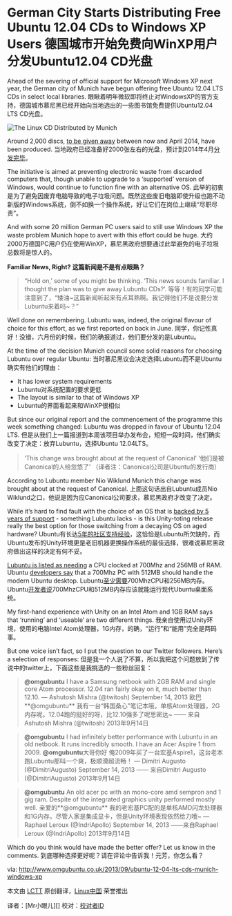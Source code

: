 German City Starts Distributing Free Ubuntu 12.04 CDs to Windows XP Users
德国城市开始免费向WinXP用户分发Ubuntu12.04 CD光盘
================================================================================
Ahead of the severing of official support for Microsoft Windows XP next year, the German city of Munich have begun offering free Ubuntu 12.04 LTS CDs in select local libraries.
眼瞅着明年微软即将终止对WindowsXP的官方支持，德国城市慕尼黑已经开始向当地选出的一些图书馆免费提供Ubuntu12.04 LTS CD光盘。

![The Linux CD Distributed by Munich](http://www.omgubuntu.co.uk/wp-content/uploads/2013/09/linuxcd-800_kl.jpg)

Around 2,000 discs, [to be given away](http://www.muenchen.de/rathaus/Stadtverwaltung/Direktorium/IT-Beauftragte/Aktuelles/linux_cd.html) between now and April 2014, have been produced.
当地政府已经准备好2000张左右的光盘，预计到2014年4月[分发完毕](http://www.muenchen.de/rathaus/Stadtverwaltung/Direktorium/IT-Beauftragte/Aktuelles/linux_cd.html)。

The initiative is aimed at preventing electronic waste from discarded computers that, though unable to upgrade to a ‘supported’ version of Windows, would continue to function fine with an alternative OS.
此举的初衷是为了避免因废弃电脑导致的电子垃圾问题。既然这些废旧电脑即使升级也跑不动新版的Windows系统，倒不如换一个操作系统，好让它们在岗位上继续“尽职尽责”。

And with some 20 million German PC users said to still use Windows XP the waste problem Munich hope to avert with this effort could be huge.
大约2000万德国PC用户仍在使用WinXP，慕尼黑政府想要通过此举避免的电子垃圾总数将是惊人的。

**Familiar News, Right?**
**这篇新闻是不是有点眼熟？**

> “Hold on,’ some of you might be thinking. ‘This news sounds familiar. I thought the plan was to give away Lubuntu CDs?’.
> 等等！有的同学可能注意到了，“矮油~这篇新闻听起来有点耳熟啊。我记得他们不是说要分发Lubuntu来着吗~？”

Well done on remembering. Lubuntu was, indeed, the original flavour of choice for this effort, as we first reported on back in June.
同学，你记性真好！没错，六月份的时候，我们的确报道过，他们要分发的是Lubuntu。

At the time of the decision Munich council some solid reasons for choosing Lubuntu over regular Ubuntu:
当时慕尼黑议会决定选择Lubuntu而不是Ubuntu确实有他们的理由：

- It has lower system requirements
- Lubuntu对系统配置的要求更低
- The layout is similar to that of Windows XP
- Lubuntu的界面看起来和WinXP很相似

But since our original report and the commencement of the programme this week something changed: Lubuntu was dropped in favour of Ubuntu 12.04 LTS.
但是从我们上一篇报道到本周该项目举办发布会，短短一段时间，他们确实改变了决定：放弃Lubuntu，选择Ubuntu 12.04LTS。

> ‘This change was brought about at the request of Canonical’
> ‘他们是被Canonical的人给忽悠了’
（译者注：Canonical公司是Ubuntu的发行商）

According to Lubuntu member Nio Wiklund Munich this change was brought about at the request of Canonical.
上面这句话出自Lubuntu成员Nio Wiklund之口，他说是因为应Canonical公司要求，慕尼黑政府才改变了决定。

While it’s hard to find fault with the choice of an OS that is [backed by 5 years of support](http://www.omgubuntu.co.uk/2011/10/ubuntu-12-04-lts-desktop-to-be-supported-for-five-years) - something Lubuntu lacks - is this Unity-toting release really the best option for those switching from a decaying OS on aged hardware?
Ubuntu有长达[5年的社区支持经验](http://www.omgubuntu.co.uk/2011/10/ubuntu-12-04-lts-desktop-to-be-supported-for-five-years)，这恰恰是Lubuntu所欠缺的，而Ubuntu发布的Unity环境更是老旧机器更换操作系统的最佳选择，很难说慕尼黑政府做出这样的决定有何不妥。

[Lubuntu is listed as needing](https://wiki.ubuntu.com/Lubuntu#System_Requirements) a CPU clocked at 700Mhz and 256MB of RAM. Ubuntu [developers say](https://help.ubuntu.com/community/Installation/SystemRequirements) that a 700Mhz PC with 512MB should handle the modern Ubuntu desktop.
Lubuntu[至少需要](https://wiki.ubuntu.com/Lubuntu#System_Requirements)700MhzCPU和256MB内存。Ubuntu[开发者说](https://help.ubuntu.com/community/Installation/SystemRequirements)700MhzCPU和512MB内存应该就能运行现代Ubuntu桌面系统。

My first-hand experience with Unity on an Intel Atom and 1GB RAM says that ‘running’ and ‘useable’ are two different things.
我亲自使用过Unity环境，使用的电脑Intel Atom处理器，1G内存，的确，“运行”和“能用”完全是两码事。

But one voice isn’t fact, so I put the question to our Twitter followers. Here’s a selection of responses:
但是我一个人说了不算，所以我把这个问题放到了传说中的twitter上，下面这些是我挑选的一些粉丝回复：

> **@omgubuntu** I have a Samsung netbook with 2GB RAM and single core Atom processor. 12.04 ran fairly okay on it, much better than 12.10.
> — Ashutosh Mishra (@twitosh) September 14, 2013
> 欧巴**@omgubuntu** 我有一台“韩国桑心”笔记本哦，单核Atom处理器，2G内存呢。12.04跑的挺好的呀，比12.10强多了呢思密达~
> —— 来自Ashutosh Mishra (@twitosh) 2013年9月14日


> **@omgubuntu** I had infinitely better performance with Lubuntu in an old netbook. It runs incredibly smooth. I have an Acer Aspire 1 from 2009.
> **@omgubuntu**大哥你好 俺2009年买了一台宏基Aspire1，这台老本跑Lubuntu那叫一个爽，极顺滑超流畅！
> — Dimitri Augusto (@DimitriAugusto) September 14, 2013
> —— 来自Dimitri Augusto (@DimitriAugusto) 2013年9月14日

> **@omgubuntu** An old acer pc with an mono-core amd sempron and 1 gig ram. Despite of the integrated graphics unity performed mostly well.
> 亲爱的**@omgubuntu** 我的老宏基PC配的是单核AMD闪龙处理器和1G内存。尽管人家是集成显卡，但是Unity环境表现依然给力哦~
> — Raphael Leroux (@IndriApollo) September 14, 2013
> ——来自Raphael Leroux (@IndriApollo) 2013年9月14日

Which do you think would have made the better offer? Let us know in the comments.
到底哪种选择更好呢？请在评论中告诉我！元芳，你怎么看？

via: http://www.omgubuntu.co.uk/2013/09/ubuntu-12-04-lts-cds-munich-windows-xp

本文由 [LCTT][] 原创翻译，[Linux中国][] 荣誉推出

译者：[Mr小眼儿][] 校对：[校对者ID][]

[LCTT]:https://github.com/LCTT/TranslateProject
[Linux中国]:http://linux.cn/portal.php
[译者ID]:http://linux.cn/space/14801
[校对者ID]:http://linux.cn/space/校对者ID

[1]:http://www.omgubuntu.co.uk/2013/09/ubuntu-12-04-lts-cds-munich-windows-xp
[2]:http://www.muenchen.de/rathaus/Stadtverwaltung/Direktorium/IT-Beauftragte/Aktuelles/linux_cd.html
[3]:http://www.omgubuntu.co.uk/2011/10/ubuntu-12-04-lts-desktop-to-be-supported-for-five-years
[4]:https://wiki.ubuntu.com/Lubuntu#System_Requirements
[5]:https://help.ubuntu.com/community/Installation/SystemRequirements
